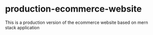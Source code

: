 # production-ecommerce-website
This is a production version of the ecommerce website based on mern stack application
